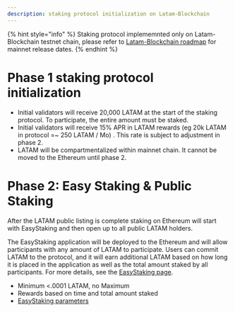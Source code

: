 ```yaml
---
description: staking protocol initialization on Latam-Blockchain
---
```

{% hint style="info" %}
Staking protocol implememnted only on Latam-Blockchain testnet chain, please refer to [Latam-Blockchain roadmap](../../about-latam-blockchain/roadmap.md) for mainnet release dates.
{% endhint %}


# Phase 1 staking protocol initialization

* Initial validators will receive 20,000 LATAM at the start of the staking protocol. To participate, the entire amount must be staked.
* Initial validators will receive 15% APR in LATAM rewards \(eg 20k LATAM in protocol =~ 250 LATAM / Mo\) . This rate is subject to adjustment in phase 2.
* LATAM will be compartmentalized within mainnet chain. It cannot be moved to the Ethereum until phase 2.

# Phase 2: Easy Staking & Public Staking 

After the LATAM public listing is complete staking on Ethereum will start with EasyStaking and then open up to all public LATAM holders. 

The EasyStaking application will be deployed to the Ethereum and will allow participants with any amount of LATAM to participate. Users can commit LATAM to the protocol, and it will earn additional LATAM based on how long it is placed in the application as well as the total amount staked by all participants.  For more details, see the [EasyStaking page](../easy-staking/).

* Minimum &lt;.0001 LATAM, no Maximum
* Rewards based on time and total amount staked
* [EasyStaking parameters](../easy-staking/easy-staking-parameters.md)


